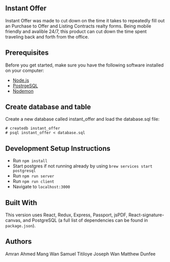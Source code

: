 ## Instant Offer
Instant Offer was made to cut down on the time it takes to repeatedly fill out an Purchase to Offer and Listing Contracts realty forms. Being mobile friendly and avalible 24/7, this product can cut down the time spent traveling back and forth from the office.

## Prerequisites

Before you get started, make sure you have the following software installed on your computer:

- [Node.js](https://nodejs.org/en/)
- [PostrgeSQL](https://www.postgresql.org/)
- [Nodemon](https://nodemon.io/)

## Create database and table

Create a new database called instant_offer and load the database.sql file:

```
# createdb instant_offer
# psql instant_offer < database.sql
```

## Development Setup Instructions

* Run `npm install`
* Start postgres if not running already by using `brew services start postgresql`
* Run `npm run server`
* Run `npm run client`
* Navigate to `localhost:3000`

## Built With
This version uses React, Redux, Express, Passport, jsPDF, React-signature-canvas, and PostgreSQL (a full list of dependencies can be found in `package.json`).

## Authors
Amran Ahmed
Mang Wan
Samuel Titiloye
Joseph Wan
Matthew Dunfee
